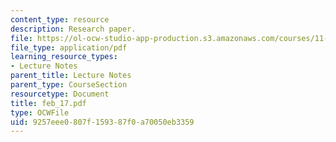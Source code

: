 ```yaml
---
content_type: resource
description: Research paper.
file: https://ol-ocw-studio-app-production.s3.amazonaws.com/courses/11-946-planning-in-transition-economies-for-growth-and-equity-spring-2004/9257eee0807f159387f0a70050eb3359_feb_17.pdf
file_type: application/pdf
learning_resource_types:
- Lecture Notes
parent_title: Lecture Notes
parent_type: CourseSection
resourcetype: Document
title: feb_17.pdf
type: OCWFile
uid: 9257eee0-807f-1593-87f0-a70050eb3359
---
```

